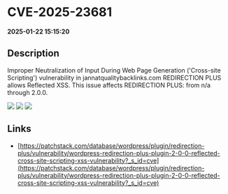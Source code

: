 # CVE-2025-23681

**2025-01-22 15:15:20**

## Description
Improper Neutralization of Input During Web Page Generation ('Cross-site Scripting') vulnerability in jannatqualitybacklinks.com REDIRECTION PLUS allows Reflected XSS. This issue affects REDIRECTION PLUS: from n/a through 2.0.0.

![](https://img.shields.io/static/v1?label=Score&message=7.1&color=red)
![](https://img.shields.io/static/v1?label=Severity&message=HIGH&color=red)
![](https://img.shields.io/static/v1?label=CWE&message=XSS&color=green)

## Links
- [https://patchstack.com/database/wordpress/plugin/redirection-plus/vulnerability/wordpress-redirection-plus-plugin-2-0-0-reflected-cross-site-scripting-xss-vulnerability?_s_id=cve](https://patchstack.com/database/wordpress/plugin/redirection-plus/vulnerability/wordpress-redirection-plus-plugin-2-0-0-reflected-cross-site-scripting-xss-vulnerability?_s_id=cve)
